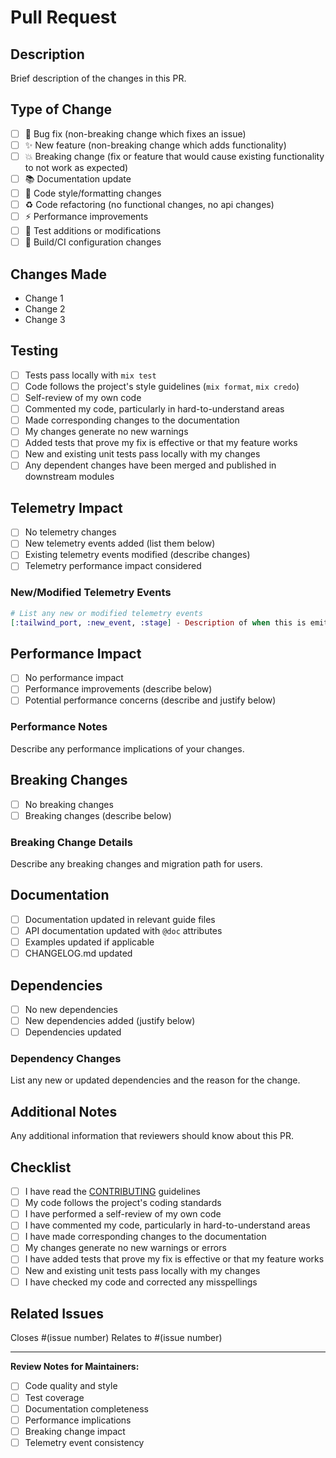 # Pull Request

## Description

Brief description of the changes in this PR.

## Type of Change

- [ ] 🐛 Bug fix (non-breaking change which fixes an issue)
- [ ] ✨ New feature (non-breaking change which adds functionality)
- [ ] 💥 Breaking change (fix or feature that would cause existing functionality to not work as expected)
- [ ] 📚 Documentation update
- [ ] 🎨 Code style/formatting changes
- [ ] ♻️ Code refactoring (no functional changes, no api changes)
- [ ] ⚡ Performance improvements
- [ ] 🧪 Test additions or modifications
- [ ] 🔧 Build/CI configuration changes

## Changes Made

- Change 1
- Change 2
- Change 3

## Testing

- [ ] Tests pass locally with `mix test`
- [ ] Code follows the project's style guidelines (`mix format`, `mix credo`)
- [ ] Self-review of my own code
- [ ] Commented my code, particularly in hard-to-understand areas
- [ ] Made corresponding changes to the documentation
- [ ] My changes generate no new warnings
- [ ] Added tests that prove my fix is effective or that my feature works
- [ ] New and existing unit tests pass locally with my changes
- [ ] Any dependent changes have been merged and published in downstream modules

## Telemetry Impact

- [ ] No telemetry changes
- [ ] New telemetry events added (list them below)
- [ ] Existing telemetry events modified (describe changes)
- [ ] Telemetry performance impact considered

### New/Modified Telemetry Events

```elixir
# List any new or modified telemetry events
[:tailwind_port, :new_event, :stage] - Description of when this is emitted
```

## Performance Impact

- [ ] No performance impact
- [ ] Performance improvements (describe below)
- [ ] Potential performance concerns (describe and justify below)

### Performance Notes

Describe any performance implications of your changes.

## Breaking Changes

- [ ] No breaking changes
- [ ] Breaking changes (describe below)

### Breaking Change Details

Describe any breaking changes and migration path for users.

## Documentation

- [ ] Documentation updated in relevant guide files
- [ ] API documentation updated with `@doc` attributes
- [ ] Examples updated if applicable
- [ ] CHANGELOG.md updated

## Dependencies

- [ ] No new dependencies
- [ ] New dependencies added (justify below)
- [ ] Dependencies updated

### Dependency Changes

List any new or updated dependencies and the reason for the change.

## Additional Notes

Any additional information that reviewers should know about this PR.

## Checklist

- [ ] I have read the [CONTRIBUTING](CONTRIBUTING.md) guidelines
- [ ] My code follows the project's coding standards
- [ ] I have performed a self-review of my own code
- [ ] I have commented my code, particularly in hard-to-understand areas
- [ ] I have made corresponding changes to the documentation
- [ ] My changes generate no new warnings or errors
- [ ] I have added tests that prove my fix is effective or that my feature works
- [ ] New and existing unit tests pass locally with my changes
- [ ] I have checked my code and corrected any misspellings

## Related Issues

Closes #(issue number)
Relates to #(issue number)

---

**Review Notes for Maintainers:**

- [ ] Code quality and style
- [ ] Test coverage
- [ ] Documentation completeness
- [ ] Performance implications
- [ ] Breaking change impact
- [ ] Telemetry event consistency